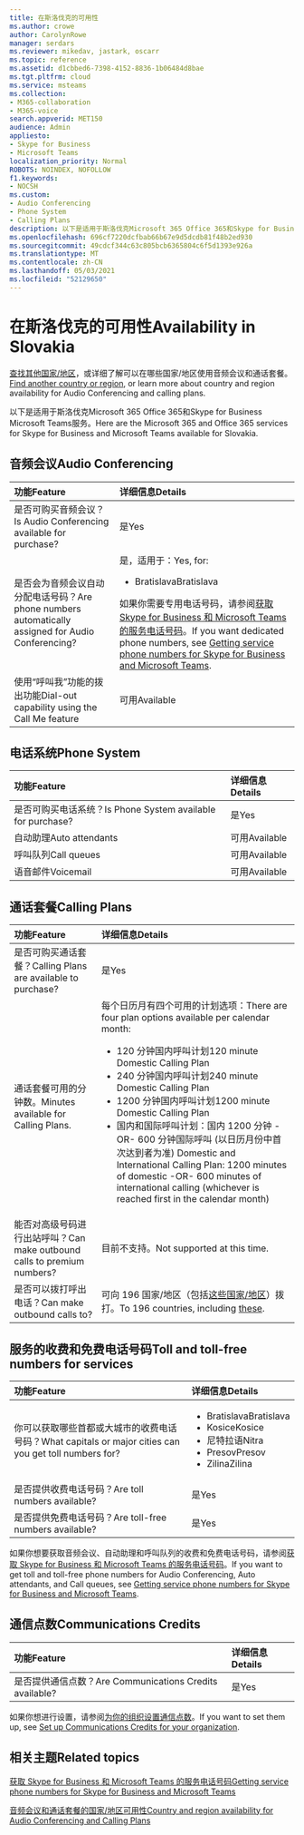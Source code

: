 ```yaml
---
title: 在斯洛伐克的可用性
ms.author: crowe
author: CarolynRowe
manager: serdars
ms.reviewer: mikedav, jastark, oscarr
ms.topic: reference
ms.assetid: d1cbbed6-7398-4152-8836-1b06484d8bae
ms.tgt.pltfrm: cloud
ms.service: msteams
ms.collection:
- M365-collaboration
- M365-voice
search.appverid: MET150
audience: Admin
appliesto:
- Skype for Business
- Microsoft Teams
localization_priority: Normal
ROBOTS: NOINDEX, NOFOLLOW
f1.keywords:
- NOCSH
ms.custom:
- Audio Conferencing
- Phone System
- Calling Plans
description: 以下是适用于斯洛伐克Microsoft 365 Office 365和Skype for Business Microsoft Teams服务。
ms.openlocfilehash: 696cf7220dcfbab66b67e9d5dcdb81f48b2ed930
ms.sourcegitcommit: 49cdcf344c63c805bcb6365804c6f5d1393e926a
ms.translationtype: MT
ms.contentlocale: zh-CN
ms.lasthandoff: 05/03/2021
ms.locfileid: "52129650"
---
```

# <a name="availability-in-slovakia"></a><span data-ttu-id="b6f82-103">在斯洛伐克的可用性</span><span class="sxs-lookup"><span data-stu-id="b6f82-103">Availability in Slovakia</span></span>

<span data-ttu-id="b6f82-104">[查找其他国家/地区](country-and-region-availability-for-audio-conferencing-and-calling-plans.md)，或详细了解可以在哪些国家/地区使用音频会议和通话套餐。</span><span class="sxs-lookup"><span data-stu-id="b6f82-104">[Find another country or region](country-and-region-availability-for-audio-conferencing-and-calling-plans.md), or learn more about country and region availability for Audio Conferencing and calling plans.</span></span>

<span data-ttu-id="b6f82-105">以下是适用于斯洛伐克Microsoft 365 Office 365和Skype for Business Microsoft Teams服务。</span><span class="sxs-lookup"><span data-stu-id="b6f82-105">Here are the Microsoft 365 and Office 365 services for Skype for Business and Microsoft Teams available for Slovakia.</span></span>
  
## <a name="audio-conferencing"></a><span data-ttu-id="b6f82-106">音频会议</span><span class="sxs-lookup"><span data-stu-id="b6f82-106">Audio Conferencing</span></span>

|<span data-ttu-id="b6f82-107">**功能**</span><span class="sxs-lookup"><span data-stu-id="b6f82-107">**Feature**</span></span>|<span data-ttu-id="b6f82-108">**详细信息**</span><span class="sxs-lookup"><span data-stu-id="b6f82-108">**Details**</span></span>|
|:-----|:-----|
|<span data-ttu-id="b6f82-109">是否可购买音频会议？</span><span class="sxs-lookup"><span data-stu-id="b6f82-109">Is Audio Conferencing available for purchase?</span></span>  <br/> |<span data-ttu-id="b6f82-110">是</span><span class="sxs-lookup"><span data-stu-id="b6f82-110">Yes</span></span>  <br/> |
|<span data-ttu-id="b6f82-111">是否会为音频会议自动分配电话号码？</span><span class="sxs-lookup"><span data-stu-id="b6f82-111">Are phone numbers automatically assigned for Audio Conferencing?</span></span>  <br/> |<span data-ttu-id="b6f82-112">是，适用于：</span><span class="sxs-lookup"><span data-stu-id="b6f82-112">Yes, for:</span></span> <br/><ul><li> <span data-ttu-id="b6f82-113">Bratislava</span><span class="sxs-lookup"><span data-stu-id="b6f82-113">Bratislava</span></span></ul><span data-ttu-id="b6f82-114">如果你需要专用电话号码，请参阅[获取 Skype for Business 和 Microsoft Teams 的服务电话号码](../getting-service-phone-numbers.md)。</span><span class="sxs-lookup"><span data-stu-id="b6f82-114">If you want dedicated phone numbers, see [Getting service phone numbers for Skype for Business and Microsoft Teams](../getting-service-phone-numbers.md).</span></span>  <br/> |
|<span data-ttu-id="b6f82-115">使用“呼叫我”功能的拨出功能</span><span class="sxs-lookup"><span data-stu-id="b6f82-115">Dial-out capability using the Call Me feature</span></span>  <br/> |<span data-ttu-id="b6f82-116">可用</span><span class="sxs-lookup"><span data-stu-id="b6f82-116">Available</span></span>  <br/> |
   
## <a name="phone-system"></a><span data-ttu-id="b6f82-117">电话系统</span><span class="sxs-lookup"><span data-stu-id="b6f82-117">Phone System</span></span>

|<span data-ttu-id="b6f82-118">**功能**</span><span class="sxs-lookup"><span data-stu-id="b6f82-118">**Feature**</span></span>|<span data-ttu-id="b6f82-119">**详细信息**</span><span class="sxs-lookup"><span data-stu-id="b6f82-119">**Details**</span></span>|
|:-----|:-----|
|<span data-ttu-id="b6f82-120">是否可购买电话系统？</span><span class="sxs-lookup"><span data-stu-id="b6f82-120">Is Phone System available for purchase?</span></span>  <br/> |<span data-ttu-id="b6f82-121">是</span><span class="sxs-lookup"><span data-stu-id="b6f82-121">Yes</span></span>  <br/> |
| <span data-ttu-id="b6f82-122">自动助理</span><span class="sxs-lookup"><span data-stu-id="b6f82-122">Auto attendants</span></span> <br/> |<span data-ttu-id="b6f82-123">可用</span><span class="sxs-lookup"><span data-stu-id="b6f82-123">Available</span></span>  <br/> |
|<span data-ttu-id="b6f82-124">呼叫队列</span><span class="sxs-lookup"><span data-stu-id="b6f82-124">Call queues</span></span>  <br/> |<span data-ttu-id="b6f82-125">可用</span><span class="sxs-lookup"><span data-stu-id="b6f82-125">Available</span></span>  <br/> |
|<span data-ttu-id="b6f82-126">语音邮件</span><span class="sxs-lookup"><span data-stu-id="b6f82-126">Voicemail</span></span>  <br/> |<span data-ttu-id="b6f82-127">可用</span><span class="sxs-lookup"><span data-stu-id="b6f82-127">Available</span></span>  <br/> |
   
## <a name="calling-plans"></a><span data-ttu-id="b6f82-128">通话套餐</span><span class="sxs-lookup"><span data-stu-id="b6f82-128">Calling Plans</span></span>

|<span data-ttu-id="b6f82-129">**功能**</span><span class="sxs-lookup"><span data-stu-id="b6f82-129">**Feature**</span></span>|<span data-ttu-id="b6f82-130">**详细信息**</span><span class="sxs-lookup"><span data-stu-id="b6f82-130">**Details**</span></span>|
|:-----|:-----|
|<span data-ttu-id="b6f82-131">是否可购买通话套餐？</span><span class="sxs-lookup"><span data-stu-id="b6f82-131">Calling Plans are available to purchase?</span></span>  <br/> |<span data-ttu-id="b6f82-132">是</span><span class="sxs-lookup"><span data-stu-id="b6f82-132">Yes</span></span>  <br/> |
|<span data-ttu-id="b6f82-133">通话套餐可用的分钟数。</span><span class="sxs-lookup"><span data-stu-id="b6f82-133">Minutes available for Calling Plans.</span></span> |<span data-ttu-id="b6f82-134">每个日历月有四个可用的计划选项：</span><span class="sxs-lookup"><span data-stu-id="b6f82-134">There are four plan options available per calendar month:</span></span> <ul><li><span data-ttu-id="b6f82-135">120 分钟国内呼叫计划</span><span class="sxs-lookup"><span data-stu-id="b6f82-135">120 minute Domestic Calling Plan</span></span> </li><li><span data-ttu-id="b6f82-136">240 分钟国内呼叫计划</span><span class="sxs-lookup"><span data-stu-id="b6f82-136">240 minute Domestic Calling Plan</span></span></li></li><li><span data-ttu-id="b6f82-137">1200 分钟国内呼叫计划</span><span class="sxs-lookup"><span data-stu-id="b6f82-137">1200 minute Domestic Calling Plan</span></span> </li></li><li><span data-ttu-id="b6f82-138">国内和国际呼叫计划：国内 1200 分钟 -OR- 600 分钟国际呼叫 (以日历月份中首次达到者为准) </span><span class="sxs-lookup"><span data-stu-id="b6f82-138">Domestic and International Calling Plan:  1200 minutes of domestic -OR- 600 minutes of international calling (whichever is reached first in the calendar month)</span></span></li></li></ul>|
|<span data-ttu-id="b6f82-139">能否对高级号码进行出站呼叫？</span><span class="sxs-lookup"><span data-stu-id="b6f82-139">Can make outbound calls to premium numbers?</span></span>  <br/> | <span data-ttu-id="b6f82-140">目前不支持。</span><span class="sxs-lookup"><span data-stu-id="b6f82-140">Not supported at this time.</span></span> <br/> |
|<span data-ttu-id="b6f82-141">是否可以拨打呼出电话？</span><span class="sxs-lookup"><span data-stu-id="b6f82-141">Can make outbound calls to?</span></span>  <br/> | <span data-ttu-id="b6f82-142">可向 196 国家/地区（包括[这些国家/地区](users-can-make-outbound-calls-to-these-countries-and-regions.md)）拨打。</span><span class="sxs-lookup"><span data-stu-id="b6f82-142">To 196 countries, including [these](users-can-make-outbound-calls-to-these-countries-and-regions.md).</span></span><br/> |
   
## <a name="toll-and-toll-free-numbers-for-services"></a><span data-ttu-id="b6f82-143">服务的收费和免费电话号码</span><span class="sxs-lookup"><span data-stu-id="b6f82-143">Toll and toll-free numbers for services</span></span>

|<span data-ttu-id="b6f82-144">**功能**</span><span class="sxs-lookup"><span data-stu-id="b6f82-144">**Feature**</span></span>|<span data-ttu-id="b6f82-145">**详细信息**</span><span class="sxs-lookup"><span data-stu-id="b6f82-145">**Details**</span></span>|
|:-----|:-----|
|<span data-ttu-id="b6f82-146">你可以获取哪些首都或大城市的收费电话号码？</span><span class="sxs-lookup"><span data-stu-id="b6f82-146">What capitals or major cities can you get toll numbers for?</span></span>  <br/> |<ul><li><span data-ttu-id="b6f82-147">Bratislava</span><span class="sxs-lookup"><span data-stu-id="b6f82-147">Bratislava</span></span> <li>  <span data-ttu-id="b6f82-148">Kosice</span><span class="sxs-lookup"><span data-stu-id="b6f82-148">Kosice</span></span> <li>  <span data-ttu-id="b6f82-149">尼特拉语</span><span class="sxs-lookup"><span data-stu-id="b6f82-149">Nitra</span></span> <li>  <span data-ttu-id="b6f82-150">Presov</span><span class="sxs-lookup"><span data-stu-id="b6f82-150">Presov</span></span> <li>  <span data-ttu-id="b6f82-151">Zilina</span><span class="sxs-lookup"><span data-stu-id="b6f82-151">Zilina</span></span> </ul> |
|<span data-ttu-id="b6f82-152">是否提供收费电话号码？</span><span class="sxs-lookup"><span data-stu-id="b6f82-152">Are toll numbers available?</span></span>  <br/> |<span data-ttu-id="b6f82-153">是</span><span class="sxs-lookup"><span data-stu-id="b6f82-153">Yes</span></span>  <br/> |
|<span data-ttu-id="b6f82-154">是否提供免费电话号码？</span><span class="sxs-lookup"><span data-stu-id="b6f82-154">Are toll-free numbers available?</span></span>  <br/> |<span data-ttu-id="b6f82-155">是</span><span class="sxs-lookup"><span data-stu-id="b6f82-155">Yes</span></span>  <br/> |
   
 <span data-ttu-id="b6f82-156">如果你想要获取音频会议、自动助理和呼叫队列的收费和免费电话号码，请参阅[获取 Skype for Business 和 Microsoft Teams 的服务电话号码](../getting-service-phone-numbers.md)。</span><span class="sxs-lookup"><span data-stu-id="b6f82-156">If you want to get toll and toll-free phone numbers for Audio Conferencing, Auto attendants, and Call queues, see [Getting service phone numbers for Skype for Business and Microsoft Teams](../getting-service-phone-numbers.md).</span></span>
  
## <a name="communications-credits"></a><span data-ttu-id="b6f82-157">通信点数</span><span class="sxs-lookup"><span data-stu-id="b6f82-157">Communications Credits</span></span>

|<span data-ttu-id="b6f82-158">**功能**</span><span class="sxs-lookup"><span data-stu-id="b6f82-158">**Feature**</span></span>|<span data-ttu-id="b6f82-159">**详细信息**</span><span class="sxs-lookup"><span data-stu-id="b6f82-159">**Details**</span></span>|
|:-----|:-----|
|<span data-ttu-id="b6f82-160">是否提供通信点数？</span><span class="sxs-lookup"><span data-stu-id="b6f82-160">Are Communications Credits available?</span></span>  <br/> |<span data-ttu-id="b6f82-161">是</span><span class="sxs-lookup"><span data-stu-id="b6f82-161">Yes</span></span>  <br/> |
   
<span data-ttu-id="b6f82-162">如果你想进行设置，请参阅[为你的组织设置通信点数](../set-up-communications-credits-for-your-organization.md)。</span><span class="sxs-lookup"><span data-stu-id="b6f82-162">If you want to set them up, see [Set up Communications Credits for your organization](../set-up-communications-credits-for-your-organization.md).</span></span>
  
## <a name="related-topics"></a><span data-ttu-id="b6f82-163">相关主题</span><span class="sxs-lookup"><span data-stu-id="b6f82-163">Related topics</span></span>

[<span data-ttu-id="b6f82-164">获取 Skype for Business 和 Microsoft Teams 的服务电话号码</span><span class="sxs-lookup"><span data-stu-id="b6f82-164">Getting service phone numbers for Skype for Business and Microsoft Teams</span></span>](../getting-service-phone-numbers.md)

[<span data-ttu-id="b6f82-165">音频会议和通话套餐的国家/地区可用性</span><span class="sxs-lookup"><span data-stu-id="b6f82-165">Country and region availability for Audio Conferencing and Calling Plans</span></span>](country-and-region-availability-for-audio-conferencing-and-calling-plans.md)

  
